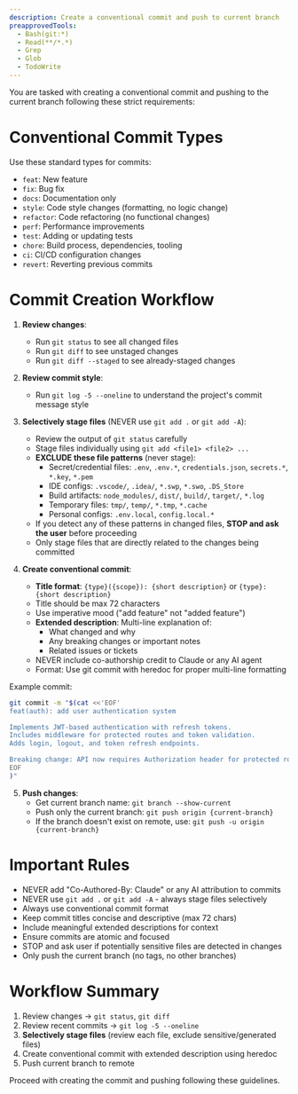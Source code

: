 ```yaml
---
description: Create a conventional commit and push to current branch
preapprovedTools:
  - Bash(git:*)
  - Read(**/*.*)
  - Grep
  - Glob
  - TodoWrite
---
```


You are tasked with creating a conventional commit and pushing to the current branch following these strict requirements:

# Conventional Commit Types
Use these standard types for commits:
- `feat`: New feature
- `fix`: Bug fix
- `docs`: Documentation only
- `style`: Code style changes (formatting, no logic change)
- `refactor`: Code refactoring (no functional changes)
- `perf`: Performance improvements
- `test`: Adding or updating tests
- `chore`: Build process, dependencies, tooling
- `ci`: CI/CD configuration changes
- `revert`: Reverting previous commits

# Commit Creation Workflow

1. **Review changes**:
   - Run `git status` to see all changed files
   - Run `git diff` to see unstaged changes
   - Run `git diff --staged` to see already-staged changes

2. **Review commit style**:
   - Run `git log -5 --oneline` to understand the project's commit message style

3. **Selectively stage files** (NEVER use `git add .` or `git add -A`):
   - Review the output of `git status` carefully
   - Stage files individually using `git add <file1> <file2> ...`
   - **EXCLUDE these file patterns** (never stage):
     - Secret/credential files: `.env`, `.env.*`, `credentials.json`, `secrets.*`, `*.key`, `*.pem`
     - IDE configs: `.vscode/`, `.idea/`, `*.swp`, `*.swo`, `.DS_Store`
     - Build artifacts: `node_modules/`, `dist/`, `build/`, `target/`, `*.log`
     - Temporary files: `tmp/`, `temp/`, `*.tmp`, `*.cache`
     - Personal configs: `.env.local`, `config.local.*`
   - If you detect any of these patterns in changed files, **STOP and ask the user** before proceeding
   - Only stage files that are directly related to the changes being committed

4. **Create conventional commit**:
   - **Title format**: `{type}({scope}): {short description}` or `{type}: {short description}`
   - Title should be max 72 characters
   - Use imperative mood ("add feature" not "added feature")
   - **Extended description**: Multi-line explanation of:
     - What changed and why
     - Any breaking changes or important notes
     - Related issues or tickets
   - NEVER include co-authorship credit to Claude or any AI agent
   - Format: Use git commit with heredoc for proper multi-line formatting

Example commit:
```bash
git commit -m "$(cat <<'EOF'
feat(auth): add user authentication system

Implements JWT-based authentication with refresh tokens.
Includes middleware for protected routes and token validation.
Adds login, logout, and token refresh endpoints.

Breaking change: API now requires Authorization header for protected routes.
EOF
)"
```

5. **Push changes**:
   - Get current branch name: `git branch --show-current`
   - Push only the current branch: `git push origin {current-branch}`
   - If the branch doesn't exist on remote, use: `git push -u origin {current-branch}`

# Important Rules
- NEVER add "Co-Authored-By: Claude" or any AI attribution to commits
- NEVER use `git add .` or `git add -A` - always stage files selectively
- Always use conventional commit format
- Keep commit titles concise and descriptive (max 72 chars)
- Include meaningful extended descriptions for context
- Ensure commits are atomic and focused
- STOP and ask user if potentially sensitive files are detected in changes
- Only push the current branch (no tags, no other branches)

# Workflow Summary
1. Review changes → `git status`, `git diff`
2. Review recent commits → `git log -5 --oneline`
3. **Selectively stage files** (review each file, exclude sensitive/generated files)
4. Create conventional commit with extended description using heredoc
5. Push current branch to remote

Proceed with creating the commit and pushing following these guidelines.
